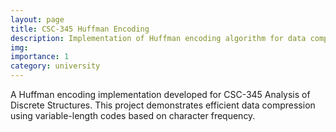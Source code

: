```yaml
---
layout: page
title: CSC-345 Huffman Encoding
description: Implementation of Huffman encoding algorithm for data compression
img: 
importance: 1
category: university
---
```


A Huffman encoding implementation developed for CSC-345 Analysis of Discrete Structures. This project demonstrates efficient data compression using variable-length codes based on character frequency.

